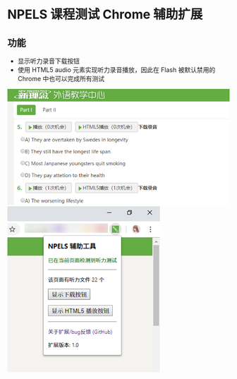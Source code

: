 # NPELS 课程测试 Chrome 辅助扩展

## 功能

  - 显示听力录音下载按钮
  - 使用 HTML5 audio 元素实现听力录音播放，因此在 Flash 被默认禁用的 Chrome 中也可以完成所有测试

![](img/feature.png)
![](img/extension.png)
